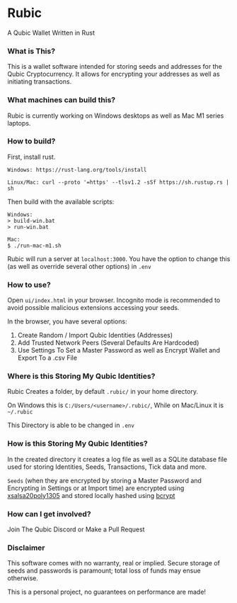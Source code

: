 

# Rubic
A Qubic Wallet Written in Rust

### What is This?
This is a wallet software intended for storing seeds and addresses for the Qubic Cryptocurrency. It allows for encrypting your addresses as well as initiating transactions.

### What machines can build this?
Rubic is currently working on Windows desktops as well as Mac M1 series laptops.

### How to build?

First, install rust.

`Windows: https://rust-lang.org/tools/install`

`Linux/Mac: curl --proto '=https' --tlsv1.2 -sSf https://sh.rustup.rs | sh`


Then build with the available scripts:

```agsl
Windows:
> build-win.bat
> run-win.bat
```
```agsl
Mac:
$ ./run-mac-m1.sh
```

Rubic will run a server at `localhost:3000`. You have the option to change this (as well as override several other options) in `.env`
### How to use?

Open `ui/index.html` in your browser. Incognito mode is recommended to avoid possible malicious extensions accessing your seeds.

In the browser, you have several options:

1. Create Random / Import Qubic Identities (Addresses)
2. Add Trusted Network Peers (Several Defaults Are Hardcoded)
3. Use Settings To Set a Master Password as well as Encrypt Wallet and Export To a .csv File


### Where is this Storing My Qubic Identities?

Rubic Creates a folder, by default `.rubic/` in your home directory. 

On Windows this is `C:/Users/<username>/.rubic/`, While on Mac/Linux it is `~/.rubic`

This Directory is able to be changed in `.env`


### How is this Storing My Qubic Identities?
In the created directory it creates a log file as well as a SQLite database file used for storing Identities, Seeds, Transactions, Tick data and more.

`Seeds` (when they are encrypted by storing a Master Password and Encrypting in Settings or at Import time)
are encrypted using [xsalsa20poly1305](https://nacl.cr.yp.to/valid.html) and stored locally hashed using [bcrypt](https://en.wikipedia.org/wiki/Bcrypt) 


### How can I get involved?
Join The Qubic Discord or Make a Pull Request

### Disclaimer
This software comes with no warranty, real or implied. Secure storage of seeds and passwords is paramount; total loss of funds may ensue otherwise.

This is a personal project, no guarantees on performance are made!